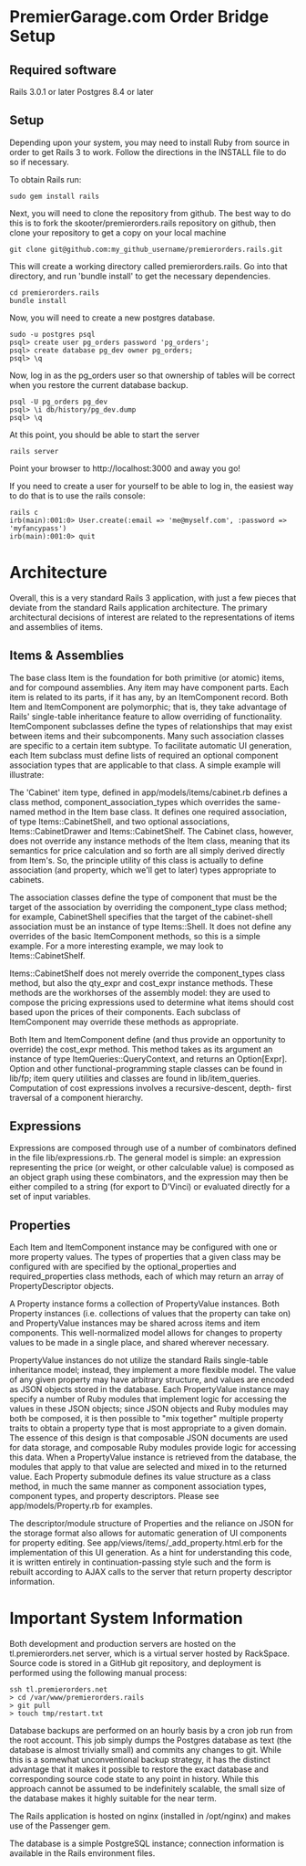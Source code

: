 PremierGarage.com Order Bridge Setup
====================================

Required software
-----------------

Rails 3.0.1 or later
Postgres 8.4 or later

Setup
-----

Depending upon your system, you may need to install Ruby from source in order to get Rails 3 to work. Follow the directions in the INSTALL file to do so if necessary.

To obtain Rails run:

    sudo gem install rails

Next, you will need to clone the repository from github. The best way to do this is to fork the skooter/premierorders.rails repository on github, then clone your
repository to get a copy on your local machine

    git clone git@github.com:my_github_username/premierorders.rails.git

This will create a working directory called premierorders.rails. Go into that directory, and run 'bundle install' to get the necessary dependencies.

    cd premierorders.rails
    bundle install

Now, you will need to create a new postgres database.

    sudo -u postgres psql
    psql> create user pg_orders password 'pg_orders';
    psql> create database pg_dev owner pg_orders;
    psql> \q

Now, log in as the pg_orders user so that ownership of tables will be correct when you restore the current database backup.

    psql -U pg_orders pg_dev
    psql> \i db/history/pg_dev.dump
    psql> \q

At this point, you should be able to start the server

    rails server

Point your browser to http://localhost:3000 and away you go!

If you need to create a user for yourself to be able to log in, the easiest way to do that is to use the rails console:

    rails c
    irb(main):001:0> User.create(:email => 'me@myself.com', :password => 'myfancypass')
    irb(main):001:0> quit


Architecture
============

Overall, this is a very standard Rails 3 application, with just a few pieces that deviate from the standard Rails application architecture.
The primary architectural decisions of interest are related to the representations of items and assemblies of items.

Items & Assemblies
------------------

The base class Item is the foundation for both primitive (or atomic) items, and for compound assemblies. Any item may have component parts.
Each item is related to its parts, if it has any, by an ItemComponent record. Both Item and ItemComponent are polymorphic; that is, they
take advantage of Rails' single-table inheritance feature to allow overriding of functionality. ItemComponent subclasses define the types
of relationships that may exist between items and their subcomponents. Many such association classes are specific to a certain item subtype. 
To facilitate automatic UI generation, each Item subclass must define lists of required an optional component association types that
are applicable to that class. A simple example will illustrate:

The 'Cabinet' item type, defined in app/models/items/cabinet.rb defines a class method, component_association_types which overrides the same-named
method in the Item base class. It defines one required association, of type Items::CabinetShell, and two optional associations, Items::CabinetDrawer
and Items::CabinetShelf. The Cabinet class, however, does not override any instance methods of the Item class, meaning that its semantics for
price calculation and so forth are all simply derived directly from Item's. So, the principle utility of this class is actually to define association
(and property, which we'll get to later) types appropriate to cabinets.

The association classes define the type of component that must be the target of the association by overriding the component_type class method; for 
example, CabinetShell specifies that the target of the cabinet-shell association must be an instance of type Items::Shell. It does not define 
any overrides of the basic ItemComponent methods, so this is a simple example. For a more interesting example, we may look to Items::CabinetShelf.

Items::CabinetShelf does not merely override the component_types class method, but also the qty_expr and cost_expr instance methods. These
methods are the workhorses of the assembly model: they are used to compose the pricing expressions used to determine what items should cost
based upon the prices of their components. Each subclass of ItemComponent may override these methods as appropriate.

Both Item and ItemComponent define (and thus provide an opportunity to override) the cost_expr method. This method takes as its argument an
instance of type ItemQueries::QueryContext, and returns an Option[Expr]. Option and other functional-programming staple classes can be found 
in lib/fp; item query utilities and classes are found in lib/item_queries. Computation of cost expressions involves a recursive-descent, depth-
first traversal of a component hierarchy. 

Expressions
-----------

Expressions are composed through use of a number of combinators defined in the file lib/expressions.rb. The general model is simple: an expression
representing the price (or weight, or other calculable value) is composed as an object graph using these combinators, and the expression may then
be either compiled to a string (for export to D'Vinci) or evaluated directly for a set of input variables. 

Properties
----------

Each Item and ItemComponent instance may be configured with one or more property values. The types of properties that a given class may
be configured with are specified by the optional_properties and required_properties class methods, each of which may return an array
of PropertyDescriptor objects.

A Property instance forms a collection of PropertyValue instances. Both Property instances (i.e. collections of values that the property can
take on) and PropertyValue instances may be shared across items and item components. This well-normalized model allows for changes to property
values to be made in a single place, and shared wherever necessary.

PropertyValue instances do not utilize the standard Rails single-table inheritance model; instead, they implement a more flexible model. The value
of any given property may have arbitrary structure, and values are encoded as JSON objects stored in the database. Each PropertyValue instance
may specify a number of Ruby modules that implement logic for accessing the values in these JSON objects; since JSON objects and Ruby modules may
both be composed, it is then possible to "mix together" multiple property traits to obtain a property type that is most appropriate to a given domain.
The essence of this design is that composable JSON documents are used for data storage, and composable Ruby modules provide logic for accessing this
data. When a PropertyValue instance is retrieved from the database, the modules that apply to that value are selected and mixed in to the returned value.
Each Property submodule defines its value structure as a class method, in much the same manner as component association types, component types, and property
descriptors. Please see app/models/Property.rb for examples.

The descriptor/module structure of Properties and the reliance on JSON for the storage format also allows for automatic generation of UI components for
property editing. See app/views/items/_add_property.html.erb for the implementation of this UI generation. As a hint for understanding this code, it is written
entirely in continuation-passing style such and the form is rebuilt according to AJAX calls to the server that return property descriptor information.

Important System Information
============================

Both development and production servers are hosted on the tl.premierorders.net server, which is a virtual server hosted by RackSpace. 
Source code is stored in a GitHub git repository, and deployment is performed using the following manual process:

    ssh tl.premierorders.net
    > cd /var/www/premierorders.rails
    > git pull
    > touch tmp/restart.txt

Database backups are performed on an hourly basis by a cron job run from the root account. This job simply dumps the Postgres database
as text (the database is almost trivially small) and commits any changes to git. While this is a somewhat unconventional backup strategy,
it has the distinct advantage that it makes it possible to restore the exact database and corresponding source code state to any point
in history. While this approach cannot be assumed to be indefinitely scalable, the small size of the database makes it highly suitable
for the near term.

The Rails application is hosted on nginx (installed in /opt/nginx) and makes use of the Passenger gem.

The database is a simple PostgreSQL instance; connection information is available in the Rails environment files.
